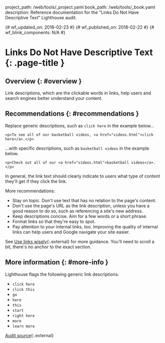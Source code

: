 project_path: /web/tools/_project.yaml
book_path: /web/tools/_book.yaml
description: Reference documentation for the "Links Do Not Have Descriptive Text" Lighthouse audit.

{# wf_updated_on: 2018-02-23 #}
{# wf_published_on: 2018-02-22 #}
{# wf_blink_components: N/A #}

# Links Do Not Have Descriptive Text  {: .page-title }

## Overview {: #overview }

Link descriptions, which are the clickable words in links, help users and search engines better
understand your content.

## Recommendations {: #recommendations }

Replace generic descriptions, such as `click here` in the example below...

    <p>To see all of our basketball videos, <a href="videos.html">click here</a>.</p>

...with specific descriptions, such as `basketball videos` in the example below.

    <p>Check out all of our <a href="videos.html">basketball videos</a>.</p>

In general, the link text should clearly indicate to users what type of content they'll get if
they click the link.

More recommendations:

* Stay on topic. Don't use text that has no relation to the page's content.
* Don't use the page's URL as the link description, unless you have a good reason to do so,
  such as referencing a site's new address.
* Keep descriptions concise. Aim for a few words or a short phrase.
* Format links so that they're easy to spot.
* Pay attention to your internal links, too. Improving the quality of internal links can
  help users and Google navigate your site easier.

See [Use links wisely][support]{:.external} for more guidance. You'll need to scroll a bit,
there's no anchor to the exact section.

[support]: https://support.google.com/webmasters/answer/7451184#optimize

## More information {: #more-info }

Lighthouse flags the following generic link descriptions:

* `click here`
* `click this`
* `go`
* `here`
* `this`
* `start`
* `right here`
* `more`
* `learn more`

[Audit source][src]{:.external}

[src]: https://github.com/GoogleChrome/lighthouse/blob/master/lighthouse-core/audits/seo/link-text.js
